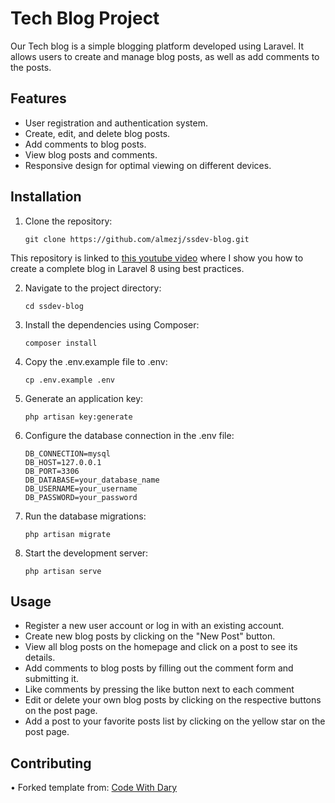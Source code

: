 # Tech Blog Project

Our Tech blog is a simple blogging platform developed using Laravel. It allows users to create and manage blog posts, as well as add comments to the posts.

## Features

- User registration and authentication system.
- Create, edit, and delete blog posts.
- Add comments to blog posts.
- View blog posts and comments.
- Responsive design for optimal viewing on different devices.

## Installation

1. Clone the repository:

   ```shell
   git clone https://github.com/almezj/ssdev-blog.git

This repository is linked to [this youtube video](https://www.youtube.com/watch?v=HKJDLXsTr8A&t=4710s) where I show you how to create a complete blog in Laravel 8 using best practices.

2. Navigate to the project directory:
    ```
    cd ssdev-blog
    ```
    
3. Install the dependencies using Composer:
    ```
    composer install
    ```
    
4. Copy the .env.example file to .env:
    ```
    cp .env.example .env
    ```
    
5. Generate an application key:
    ```
    php artisan key:generate
    ```
    
6. Configure the database connection in the .env file:
    ```
    DB_CONNECTION=mysql
    DB_HOST=127.0.0.1
    DB_PORT=3306
    DB_DATABASE=your_database_name
    DB_USERNAME=your_username
    DB_PASSWORD=your_password
    ```
 
7. Run the database migrations:
    ```
    php artisan migrate
    ```

8. Start the development server:
    ```
    php artisan serve
    ```
    
## Usage
- Register a new user account or log in with an existing account.
- Create new blog posts by clicking on the "New Post" button.
- View all blog posts on the homepage and click on a post to see its details.
- Add comments to blog posts by filling out the comment form and submitting it.
- Like comments by pressing the like button next to each comment
- Edit or delete your own blog posts by clicking on the respective buttons on the post page.
- Add a post to your favorite posts list by clicking on the yellow star on the post page.


## Contributing
•	Forked template from: [Code With Dary ](https://github.com/codewithdary/laravel-8-complete-blog)
